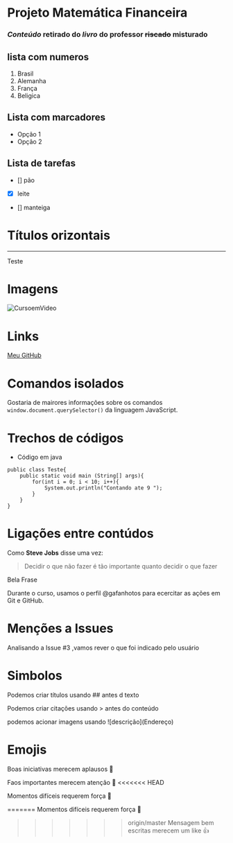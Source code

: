 # Projeto Matemática Financeira
### _Conteúdo_ **retirado** do *livro* do __professor__ ~~riscado~~ __**misturado**__

## lista com numeros
1. Brasil
1. Alemanha 
5. França
0. Beligica

## Lista com marcadores
* Opção 1
* Opção 2

## Lista de tarefas
- [] pão
- [x] leite 
- [] manteiga

# Títulos orizontais
***
Teste

# Imagens
![CursoemVideo](https://cursoemvideo.com/logo.png)

# Links
[Meu GitHub](www.google.com.br)


# Comandos isolados

Gostaria de mairores informações sobre os comandos `window.document.querySelector()` da linguagem JavaScript.

# Trechos de códigos

* Código em java

```
public class Teste{
    public static void main (String[] args){
        for(int i = 0; i < 10; i++){
            System.out.println("Contando ate 9 ");
        }
    }
} 
```

# Ligações entre contúdos

Como **Steve Jobs** disse uma vez:

> Decidir o que não fazer é tão
> importante quanto decidir
> o que fazer

Bela Frase

Durante o curso, usamos o perfil @gafanhotos para ecercitar as ações em Git e GitHub.


# Menções a Issues

Analisando a Issue #3 ,vamos rever o que foi indicado pelo usuário

# Simbolos

Podemos criar títulos usando \## antes d texto

Podemos criar citações usando \> antes do conteúdo

podemos acionar imagens usando \!\[descrição]\(Endereço)


# Emojis

Boas iniciativas merecem aplausos :clap:

Faos importantes merecem atenção :eyes:
<<<<<<< HEAD


Momentos difíceis requerem força :muscle:


=======
Momentos difíceis requerem força :muscle:
>>>>>>> origin/master
Mensagem bem escritas merecem um like :+1:


